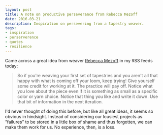 ```yaml
---
layout: post
title: A note on productive perseverance from Rebecca Mezoff
date: 2016-03-21
description: Inspiration on persevering from a tapestry weaver.
tags:
- inspiration
- perserverence
- quotes
- resilience
---
```


Came across a great idea from weaver [Rebecca Mezoff](http://rebeccamezoff.blogspot.com/2016/03/when-what-you-make-doesnt-feel-so-great.html) in my RSS feeds today:

> So if you're weaving your first set of tapestries and you aren't all that happy with what is coming off your loom, keep trying! Give yourself some credit for working at it. The practice will pay off. Notice what you love about the piece even if it is something as small as a specific color or yarn choice. Notice that thing you like and write it down. Use that bit of information in the next iteration.

I'd never thought of doing this before, but like all great ideas, it seems so obvious in hindsight. Instead of considering our lousiest projects as “failures” to be stored in a little box of shame and thus forgotten, we can make them work for us. No experience, then, is a loss.
